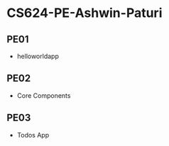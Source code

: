 # CS624-PE-Ashwin-Paturi

## PE01 
- helloworldapp

## PE02 
- Core Components

## PE03
- Todos App

